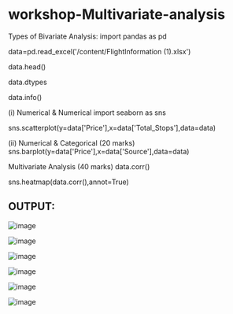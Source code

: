 # workshop-Multivariate-analysis

Types of Bivariate Analysis:
import pandas as pd

data=pd.read_excel('/content/FlightInformation (1).xlsx')

data.head()

data.dtypes

data.info()

(i) Numerical & Numerical
import seaborn as sns

sns.scatterplot(y=data['Price'],x=data['Total_Stops'],data=data)

(ii) Numerical & Categorical (20 marks)
sns.barplot(y=data['Price'],x=data['Source'],data=data)

Multivariate Analysis (40 marks)
data.corr()

sns.heatmap(data.corr(),annot=True)

## OUTPUT:

![image](https://user-images.githubusercontent.com/84709944/229768094-d7626da4-2fd5-47f5-9c51-d1734c77c331.png)

![image](https://user-images.githubusercontent.com/84709944/229768162-c6a7b803-7a07-43f0-998d-f4f69bea60c5.png)

![image](https://user-images.githubusercontent.com/84709944/229768216-abfcf257-247c-4813-9a51-6139aee84ace.png)

![image](https://user-images.githubusercontent.com/84709944/229768289-d9467805-c50e-487b-8469-8102ee1bb3fd.png)

![image](https://user-images.githubusercontent.com/84709944/229768360-9d3f5286-2737-4ea3-acf0-d75804b42e47.png)

![image](https://user-images.githubusercontent.com/84709944/229768418-fb467e32-eb32-467c-b556-f5e40987653a.png)
